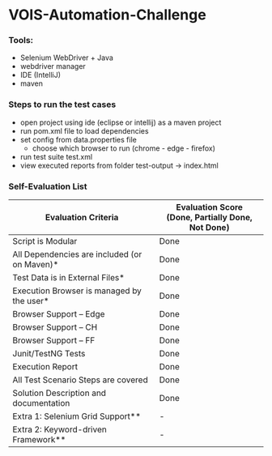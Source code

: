 # VOIS-Automation-Challenge

### Tools:
- Selenium WebDriver + Java 
- webdriver manager
- IDE (IntelliJ)
- maven

### Steps to run the test cases
- open project using ide (eclipse or intellij) as a maven project
- run pom.xml file to load dependencies 
- set config from data.properties file
  - choose which browser to run (chrome - edge - firefox)
- run test suite test.xml
- view executed reports from folder test-output -> index.html


### Self-Evaluation List
| Evaluation Criteria| Evaluation Score <br> (Done, Partially Done, Not Done)   |
|---------------------------------------------------|------|
| Script is Modular                                 | Done |
| All Dependencies are included (or on Maven)*      | Done |
| Test Data is in External Files*                   | Done |
| Execution Browser is managed by the user*         | Done |
| Browser Support – Edge                            | Done |
| Browser Support – CH                              | Done |
| Browser Support – FF                              | Done |
| Junit/TestNG Tests                                | Done |
| Execution Report                                  | Done |
| All Test Scenario Steps are covered               | Done |
| Solution Description and documentation            | Done |
| Extra 1: Selenium Grid Support**                  | - |
| Extra 2: Keyword-driven Framework**               | - |
